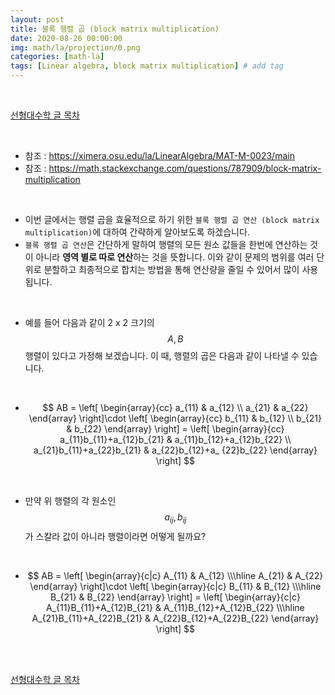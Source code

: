 ```yaml
---
layout: post
title: 블록 행렬 곱 (block matrix multiplication)
date: 2020-08-26 00:00:00
img: math/la/projection/0.png
categories: [math-la] 
tags: [Linear algebra, block matrix multiplication] # add tag
---
```


<br>

[선형대수학 글 목차](https://gaussian37.github.io/math-la-table/)

<br>

- 참조 : https://ximera.osu.edu/la/LinearAlgebra/MAT-M-0023/main
- 참조 : https://math.stackexchange.com/questions/787909/block-matrix-multiplication

<br>

- 이번 글에서는 행렬 곱을 효율적으로 하기 위한 `블록 행렬 곱 연산 (block matrix multiplication)`에 대하여 간략하게 알아보도록 하겠습니다.
- `블록 행렬 곱 연산`은 간단하게 말하여 행렬의 모든 원소 값들을 한번에 연산하는 것이 아니라 **영역 별로 따로 연산**하는 것을 뜻합니다. 이와 같이 문제의 범위를 여러 단위로 분할하고 최종적으로 합치는 방법을 통해 연산량을 줄일 수 있어서 많이 사용됩니다.

<br>

- 예를 들어 다음과 같이 2 x 2 크기의 $$ A, B $$ 행렬이 있다고 가정해 보겠습니다. 이 때, 행렬의 곱은 다음과 같이 나타낼 수 있습니다.

<br>

- $$ AB = \left[ \begin{array}{cc} a_{11} & a_{12} \\ a_{21} & a_{22} \end{array} \right]\cdot \left[ \begin{array}{cc} b_{11} & b_{12} \\ b_{21} & b_{22} \end{array} \right] = \left[ \begin{array}{cc} a_{11}b_{11}+a_{12}b_{21} & a_{11}b_{12}+a_{12}b_{22} \\ a_{21}b_{11}+a_{22}b_{21} & a_{22}b_{12}+a_ {22}b_{22} \end{array} \right] $$

<br>

- 만약 위 행렬의 각 원소인 $$ a_{ij}, b_{ij} $$가 스칼라 값이 아니라 행렬이라면 어떻게 될까요?

<br>

- $$ AB = \left[ \begin{array}{c|c} A_{11} & A_{12} \\\hline A_{21} & A_{22} \end{array} \right]\cdot \left[ \begin{array}{c|c} B_{11} & B_{12} \\\hline B_{21} & B_{22} \end{array} \right] = \left[ \begin{array}{c|c} A_{11}B_{11}+A_{12}B_{21} & A_{11}B_{12}+A_{12}B_{22} \\\hline A_{21}B_{11}+A_{22}B_{21} & A_{22}B_{12}+A_{22}B_{22} \end{array} \right] $$

<br>




<br>

[선형대수학 글 목차](https://gaussian37.github.io/math-la-table/)

<br>

